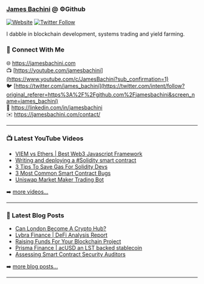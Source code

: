 ### [James Bachini][website] @ ⚙️Github

[![Website](https://img.shields.io/website?label=jamesbachini.com&style=for-the-badge&url=https%3A%2F%2Fjamesbachini.com)](https://jamesbachini.com)
[![Twitter Follow](https://img.shields.io/twitter/follow/james_bachini?color=1DA1F2&logo=twitter&style=for-the-badge)](https://twitter.com/intent/follow?original_referer=https%3A%2F%2Fgithub.com%2Fjamesbachini&screen_name=jamesbachini)

I dabble in blockchain development, systems trading and yield farming.

### 👋 Connect With Me

🌐 https://jamesbachini.com
<br />
📺 [https://youtube.com/jamesbachini](https://www.youtube.com/c/JamesBachini?sub_confirmation=1)
<br />
🐦 [https://twitter.com/james_bachini](https://twitter.com/intent/follow?original_referer=https%3A%2F%2Fgithub.com%2Fjamesbachini&screen_name=james_bachini)
<br />
👔 https://linkedin.com/in/jamesbachini
<br />
✉️ https://jamesbachini.com/contact/

---

### 📺 Latest YouTube Videos

<!-- YOUTUBE:START -->
- [VIEM vs Ethers | Best Web3 Javascript Framework](https://www.youtube.com/watch?v=MXU4FN3fkmY)
- [Writing and deploying a #Solidity smart contract](https://www.youtube.com/watch?v=FT-U48kQoso)
- [3 Tips To Save Gas For Solidity Devs](https://www.youtube.com/watch?v=xfNHzqkMWEQ)
- [3 Most Common Smart Contract Bugs](https://www.youtube.com/watch?v=Dis2E-4RFeE)
- [Uniswap Market Maker Trading Bot](https://www.youtube.com/watch?v=UbhoQv9EJbk)
<!-- YOUTUBE:END -->

➡️ [more videos...](https://youtube.com/jamesbachini)

---

### 📝 Latest Blog Posts

<!-- BLOG-POST-LIST:START -->
- [Can London Become A Crypto Hub?](https://jamesbachini.com/london-crypto-hub/)
- [Lybra Finance | DeFi Analysis Report](https://jamesbachini.com/lybra-finance/)
- [Raising Funds For Your Blockchain Project](https://jamesbachini.com/raising-funds/)
- [Prisma Finance | acUSD an LST backed stablecoin](https://jamesbachini.com/prisma-finance/)
- [Assessing Smart Contract Security Auditors](https://jamesbachini.com/smart-contract-auditors/)
<!-- BLOG-POST-LIST:END -->

➡️ [more blog posts...](https://jamesbachini.com)

---

[website]: https://jamesbachini.com
[twitter]: https://twitter.com/james_bachini
[youtube]: https://youtube.com/jamesbachini
[linkedin]: https://linkedin.com/in/jamesbachini
